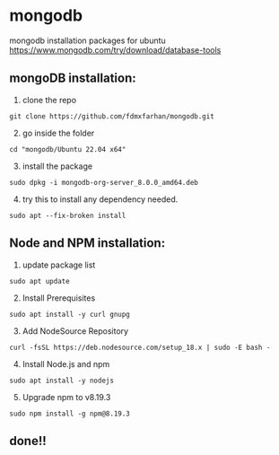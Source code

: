 # mongodb
mongodb installation packages for ubuntu
https://www.mongodb.com/try/download/database-tools
## mongoDB installation:
  1. clone the repo
  ```
  git clone https://github.com/fdmxfarhan/mongodb.git
  ```
  2. go inside the folder
  ```
  cd "mongodb/Ubuntu 22.04 x64"
  ```
  3. install the package
  ```
  sudo dpkg -i mongodb-org-server_8.0.0_amd64.deb
  ```
  4. try this to install any dependency needed.
  ```
  sudo apt --fix-broken install
  ```
## Node and NPM installation:
  1. update package list
  ```
  sudo apt update
  ```
  2. Install Prerequisites
  ```
  sudo apt install -y curl gnupg
  ```
  3. Add NodeSource Repository
  ```
  curl -fsSL https://deb.nodesource.com/setup_18.x | sudo -E bash -
  ```
  4. Install Node.js and npm
  ```
  sudo apt install -y nodejs
  ```
  5. Upgrade npm to v8.19.3
  ```
  sudo npm install -g npm@8.19.3
  ```
## done!!
